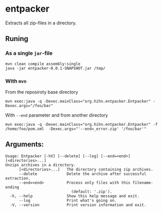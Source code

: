 # entpacker
Extracts all zip-files in a directory. 


## Runing
### As a single `jar`-file

```
mvn clean compile assembly:single
java -jar entpacker-0.0.1-SNAPSHOT.jar /tmp/
```

### With `mvn`

From the reposiroty base directory
```
mvn exec:java -q -Dexec.mainClass="org.hihn.entpacker.Entpacker" -Dexec.args="/foo/bar"
```

With `--end` parameter and from another directory
```
mvn exec:java -q -Dexec.mainClass="org.hihn.entpacker.Entpacker" -f /home/foo/pom.xml  -Dexec.args="'--end=_error.zip' '/foo/bar'"
```


## Arguments:

```
Usage: Entpacker [-hV] [--delete] [--log] [--end=<end>] [<directories>...]
Unzips archives in a directory.
      [<directories>...]   The directory containing zip archives.
      --delete             Delete the archive after successful extraction.
      --end=<end>          Process only files with this filename-ending
                             (default: '.zip').
  -h, --help               Show this help message and exit.
      --log                Print what's going on.
  -V, --version            Print version information and exit.
```
